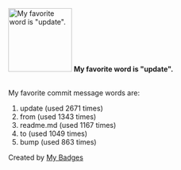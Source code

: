 <img src="https://my-badges.github.io/my-badges/favorite-word.png" alt="My favorite word is &quot;update&quot;." title="My favorite word is &quot;update&quot;." width="128">
<strong>My favorite word is &quot;update&quot;.</strong>
<br><br>

My favorite commit message words are:

1. update (used 2671 times)
2. from (used 1343 times)
3. readme.md (used 1167 times)
4. to (used 1049 times)
5. bump (used 863 times)


Created by <a href="https://github.com/my-badges/my-badges">My Badges</a>